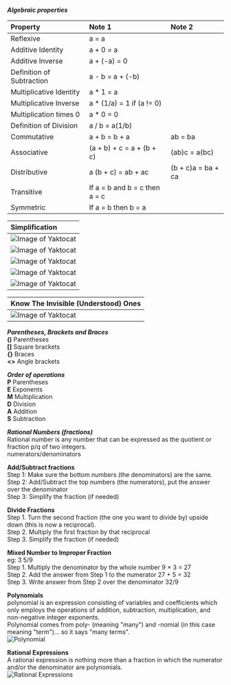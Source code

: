 ___Algebraic properties___  

| Property          | Note 1           |Note 2    |  
|:----------------- |:---------------- |:-------- |  
| Reflexive         | a = a            |          |  
| Additive Identity | a + 0 = a        |          |  
| Additive Inverse  | a + (-a) = 0     |          |  
| Definition of Subtraction | a - b = a + (-b) | |  
| Multiplicative Identity | a * 1 = a | |  
| Multiplicative Inverse | a * (1/a) = 1 if (a != 0) | |  
| Multiplication times 0 | a * 0 = 0 | |  
| Definition of Division | a / b = a(1/b) | |   
| Commutative       | a + b = b + a    | ab = ba  |  
| Associative       | (a + b) + c = a + (b + c) | (ab)c = a(bc) | |  
| Distributive      | a (b + c) = ab + ac | (b + c)a = ba + ca | |  
| Transitive        | If a = b and b = c then a = c | |  
| Symmetric        | If a = b then b = a | |  

| Simplification    |
|:----------------- |
|![Image of Yaktocat](https://github.com/amroibrahim/Notes/blob/master/Images/Algebra/xaxb.png) |
|![Image of Yaktocat](https://github.com/amroibrahim/Notes/blob/master/Images/Algebra/xaya.png) |
|![Image of Yaktocat](https://github.com/amroibrahim/Notes/blob/master/Images/Algebra/xab.png) |
|![Image of Yaktocat](https://github.com/amroibrahim/Notes/blob/master/Images/Algebra/x-a.png) |
|![Image of Yaktocat](https://github.com/amroibrahim/Notes/blob/master/Images/Algebra/xa-b.png) |

| Know The Invisible (Understood) Ones    |
|:----------------- |
|![Image of Yaktocat](https://github.com/amroibrahim/Notes/blob/master/Images/Algebra/UnderstoodOnes.png) |

___Parentheses, Brackets and Braces___  
**()** Parentheses  
**[]** Square brackets  
**{}** Braces  
**<>** Angle brackets  

___Order of operations___  
**P** Parentheses  
**E** Exponents  
**M** Multiplication  
**D** Division  
**A** Addition  
**S** Subtraction  

___Rational Numbers (fractions)___  
Rational number is any number that can be expressed as the quotient or fraction p/q of two integers.  
numerators/denominators  
  
__Add/Subtract fractions__  
Step 1: Make sure the bottom numbers (the denominators) are the same.  
Step 2: Add/Subtract the top numbers (the numerators), put the answer over the denominator  
Step 3: Simplify the fraction (if needed)  

__Divide Fractions__  
Step 1. Turn the second fraction (the one you want to divide by) upside down (this is now a reciprocal).  
Step 2. Multiply the first fraction by that reciprocal  
Step 3. Simplify the fraction (if needed)  

__Mixed Number to Improper Fraction__  
eg: 3 5/9  
Step 1. Multiply the denominator by the whole number 9 × 3 = 27  
Step 2. Add the answer from Step 1 to the numerator 27 + 5 = 32  
Step 3. Write answer from Step 2 over the denominator 32/9  

__Polynomials__  
polynomial is an expression consisting of variables and coefficients which only employs the operations of addition, subtraction, multiplication, and non-negative integer exponents.  
Polynomial comes from poly- (meaning "many") and -nomial (in this case meaning "term")... so it says "many terms".  
![Polynomial](https://github.com/amroibrahim/Notes/blob/master/Images/Algebra/polynomial.png)  
  
__Rational Expressions__  
A rational expression is nothing more than a fraction in which the numerator and/or the denominator are polynomials.  
![Rational Expressions](https://github.com/amroibrahim/Notes/blob/master/Images/Algebra/RationalExpressions.png)  

  
